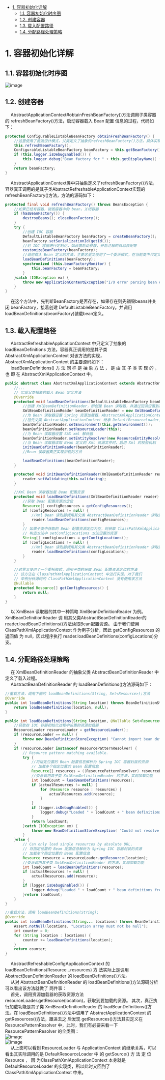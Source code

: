 

<!-- TOC -->

- [1. 容器初始化详解](#1-容器初始化详解)
    - [1.1. 容器初始化时序图](#11-容器初始化时序图)
    - [1.2. 创建容器](#12-创建容器)
    - [1.3. 载入配置路径](#13-载入配置路径)
    - [1.4. 分配路径处理策略](#14-分配路径处理策略)

<!-- /TOC -->

# 1. 容器初始化详解  
## 1.1. 容器初始化时序图  
![image](https://gitee.com/wt1814/pic-host/raw/master/images/sourceCode/Spring/Spring-1.png)  

## 1.2. 创建容器  
&emsp; AbstractApplicationContext#obtainFreshBeanFactory()方法调用子类容器的 refreshBeanFactory()方法，启动容器载入 Bean 配置 信息的过程，代码如下：  

```java
protected ConfigurableListableBeanFactory obtainFreshBeanFactory() {
    //这里使用了委派设计模式，父类定义了抽象的refreshBeanFactory()方法，具体实现调用子类容器的refreshBeanFactory()方法
    this.refreshBeanFactory();
    ConfigurableListableBeanFactory beanFactory = this.getBeanFactory();
    if (this.logger.isDebugEnabled()) {
        this.logger.debug("Bean factory for " + this.getDisplayName() + ": " + beanFactory);
    }
    return beanFactory;
}
```
&emsp; AbstractApplicationContext类中只抽象定义了refreshBeanFactory()方法，容器真正调用的是其子类AbstractRefreshableApplicationContext实现的refreshBeanFactory()方法，方法的源码如下：  

```java
protected final void refreshBeanFactory() throws BeansException {
    //如果已经有容器，销毁容器中的 bean，关闭容器
    if (hasBeanFactory()) {
        destroyBeans(); closeBeanFactory();
    }
    try {
        //创建 IOC 容器
        DefaultListableBeanFactory beanFactory = createBeanFactory();
        beanFactory.setSerializationId(getId());
        //对 IOC 容器进行定制化，如设置启动参数，开启注解的自动装配等
        customizeBeanFactory(beanFactory);
        //调用载入 Bean 定义的方法，主要这里又使用了一个委派模式，在当前类中只定义了抽象的 loadBeanDefinitions 方法，具体 的实现调用子类容器
        loadBeanDefinitions(beanFactory);
        synchronized (this.beanFactoryMonitor) {
            this.beanFactory = beanFactory;
        } 
    }catch (IOException ex) { 
        throw new ApplicationContextException("I/O error parsing bean definition source for " + getDisplayName(), ex);
    } 
}
```
&emsp; 在这个方法中，先判断BeanFactory是否存在，如果存在则先销毁beans并关闭 beanFactory，接着创建 DefaultListableBeanFactory，并调用loadBeanDefinitions(beanFactory)装载bean定义。  

## 1.3. 载入配置路径  
&emsp; AbstractRefreshableApplicationContext 中只定义了抽象的 loadBeanDefinitions 方法，容器真正调用的是其子类 AbstractXmlApplicationContext 对该方法的实现，AbstractXmlApplicationContext 的主要源码如下：  
&emsp; loadBeanDefinitions() 方 法 同 样 是 抽 象 方 法 ， 是 由 其 子 类 实 现 的 ， 也 即 在 AbstractXmlApplicationContext 中。  

```java
public abstract class AbstractXmlApplicationContext extends AbstractRefreshableConfigApplicationContext {
    //...
    // 实现父类抽象的载入 Bean 定义方法
    @Override
    protected void loadBeanDefinitions(DefaultListableBeanFactory beanFactory) throws BeansException, IOException {
        //创建 XmlBeanDefinitionReader，即创建 Bean 读取器，并通过回调设置到容器中去，容器使用该读取器读取 Bean 配置资源
        XmlBeanDefinitionReader beanDefinitionReader = new XmlBeanDefinitionReader(beanFactory);
        //为 Bean 读取器设置 Spring 资源加载器，AbstractXmlApplicationContext 的
        //祖先父类 AbstractApplicationContext 继承 DefaultResourceLoader，因此，容器本身也是一个资源加载器
        beanDefinitionReader.setEnvironment(this.getEnvironment());
        beanDefinitionReader.setResourceLoader(this);
        //为 Bean 读取器设置 SAX xml 解析器
        beanDefinitionReader.setEntityResolver(new ResourceEntityResolver(this));
        //当 Bean 读取器读取 Bean 定义的 Xml 资源文件时，启用 Xml 的校验机制
        initBeanDefinitionReader(beanDefinitionReader);
        //Bean 读取器真正实现加载的方法

        loadBeanDefinitions(beanDefinitionReader);
    }

    protected void initBeanDefinitionReader(XmlBeanDefinitionReader reader) {
        reader.setValidating(this.validating);
    }

    //Xml Bean 读取器加载 Bean 配置资源
    protected void loadBeanDefinitions(XmlBeanDefinitionReader reader) throws BeansException, IOException {
        //获取 Bean 配置资源的定位
        Resource[] configResources = getConfigResources();
        if (configResources != null) {
            //Xml Bean 读取器调用其父类 AbstractBeanDefinitionReader 读取定位的 Bean 配置资源
            reader.loadBeanDefinitions(configResources);
        }
        // 如果子类中获取的 Bean 配置资源定位为空，则获取 ClassPathXmlApplicationContext
        // 构造方法中 setConfigLocations 方法设置的资源
        String[] configLocations = getConfigLocations();
        if (configLocations != null) {
            //Xml Bean 读取器调用其父类 AbstractBeanDefinitionReader 读取定位的 Bean 配置资源
            reader.loadBeanDefinitions(configLocations);
        }
    }

    //这里又使用了一个委托模式，调用子类的获取 Bean 配置资源定位的方法
    // 该方法在 ClassPathXmlApplicationContext 中进行实现，对于我们
    // 举例分析源码的 ClassPathXmlApplicationContext 没有使用该方法 
    @Nullable
    protected Resource[] getConfigResources() {
        return null;
    }
}
```
&emsp; 以 XmlBean 读取器的其中一种策略 XmlBeanDefinitionReader 为例。XmlBeanDefinitionReader 调 用其父类AbstractBeanDefinitionReader的 reader.loadBeanDefinitions()方法读取Bean配置资源。 由于我们使用 ClassPathXmlApplicationContext 作为例子分析，因此 getConfigResources 的返回值 为 null，因此程序执行 reader.loadBeanDefinitions(configLocations)分支。  

## 1.4. 分配路径处理策略  
&emsp; 在 XmlBeanDefinitionReader 的抽象父类 AbstractBeanDefinitionReader 中定义了载入过程。  
&emsp; AbstractBeanDefinitionReader 的 loadBeanDefinitions()方法源码如下：  

```java
//重载方法，调用下面的 loadBeanDefinitions(String, Set<Resource>);方法
@Override
public int loadBeanDefinitions(String location) throws BeanDefinitionStoreException {
    return loadBeanDefinitions(location, null);
}

public int loadBeanDefinitions(String location, @Nullable Set<Resource> actualResources) throws BeanDefinitionStoreException {
    //获取在 IOC 容器初始化过程中设置的资源加载器
    ResourceLoader resourceLoader = getResourceLoader();
    if (resourceLoader == null) {
        throw new BeanDefinitionStoreException( "Cannot import bean definitions from location [" + location + "]: no ResourceLoader available");
    }
    if (resourceLoader instanceof ResourcePatternResolver) {
        // Resource pattern matching available.
        try {
            //将指定位置的 Bean 配置信息解析为 Spring IOC 容器封装的资源
            // 加载多个指定位置的 Bean 配置信息
            Resource[] resources = ((ResourcePatternResolver) resourceLoader).getResources(location);
            //委派调用其子类 XmlBeanDefinitionReader 的方法，实现加载功能
            int loadCount = loadBeanDefinitions(resources);
            if (actualResources != null) {
                for (Resource resource : resources) {
                    actualResources.add(resource);
                }
            }
            if (logger.isDebugEnabled()) {
                logger.debug("Loaded " + loadCount + " bean definitions from location pattern [" + location + "]");
            }
            return loadCount;
        }catch (IOException ex) {
            throw new BeanDefinitionStoreException( "Could not resolve bean definition resource pattern [" + location + "]", ex);
        }
    }else {
        // Can only load single resources by absolute URL.
        // 将指定位置的 Bean 配置信息解析为 Spring IOC 容器封装的资源
        // 加载单个指定位置的 Bean 配置信息
        Resource resource = resourceLoader.getResource(location);
        //委派调用其子类 XmlBeanDefinitionReader 的方法，实现加载功能
        int loadCount = loadBeanDefinitions(resource);
        if (actualResources != null) {
            actualResources.add(resource);
        }
        if (logger.isDebugEnabled()) {
            logger.debug("Loaded " + loadCount + " bean definitions from location [" + location + "]");
        }return loadCount;
    }
}

//重载方法，调用 loadBeanDefinitions(String);
@Override
public int loadBeanDefinitions(String... locations) throws BeanDefinitionStoreException {
    Assert.notNull(locations, "Location array must not be null");
    int counter = 0;
    for (String location : locations) {
        counter += loadBeanDefinitions(location);
    }
    return counter;
}
```
&emsp; AbstractRefreshableConfigApplicationContext 的 loadBeanDefinitions(Resource...resources) 方 法实际上是调用 AbstractBeanDefinitionReader 的 loadBeanDefinitions()方法。  
&emsp; 从对 AbstractBeanDefinitionReader 的 loadBeanDefinitions()方法源码分析可以看出该方法就做了 两件事：   
&emsp; 首先，调用资源加载器的获取资源方法 resourceLoader.getResource(location)，获取到要加载的资源。 其次，真正执行加载功能是其子类 XmlBeanDefinitionReader 的 loadBeanDefinitions()方法。在 loadBeanDefinitions()方法中调用了 AbstractApplicationContext 的 getResources()方法，跟进去之 后发现 getResources()方法其实定义在 ResourcePatternResolver 中，此时，我们有必要来看一下 ResourcePatternResolver 的全类图：  
![image](https://gitee.com/wt1814/pic-host/raw/master/images/SSM/Spring/spring-12.png)  
![image](https://gitee.com/wt1814/pic-host/raw/master/images/SSM/Spring/spring-13.png)  
&emsp; 从上面可以看到 ResourceLoader 与 ApplicationContext 的继承关系，可以看出其实际调用的是 DefaultResourceLoader 中 的 getSource() 方 法 定 位 Resource ， 因 为ClassPathXmlApplicationContext 本身就是 DefaultResourceLoader 的实现类，所以此时又回到了 ClassPathXmlApplicationContext 中来。  

